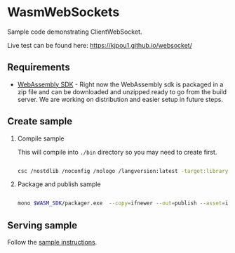 # WasmWebSockets

Sample code demonstrating ClientWebSocket.

Live test can be found here: https://kjpou1.github.io/websocket/

## Requirements

- [WebAssembly SDK](https://github.com/mono/mono/blob/master/sdks/wasm/docs/getting-started/obtain-wasm-sdk.md) - Right now the WebAssembly sdk is packaged in a zip file and can be downloaded and unzipped ready to go from the build server.  We are working on distribution and easier setup in future steps.

## Create sample

1. Compile sample 

    This will compile into `./bin` directory so you may need to create first.

    ``` bash

    csc /nostdlib /noconfig /nologo /langversion:latest -target:library -out:./bin/WasmClientWebSocketTest.dll /r:$WASM_SDK/wasm-bcl/wasm/mscorlib.dll /r:$WASM_SDK/wasm-bcl/wasm/System.Core.dll /r:$WASM_SDK/wasm-bcl/wasm/System.dll /r:$WASM_SDK/wasm-bcl/wasm/Facades/netstandard.dll  /r:$WASM_SDK/framework/WebAssembly.Bindings.dll /r:$WASM_SDK/framework/WebAssembly.Net.WebSockets.dll Client.cs

    ```

1. Package and publish sample 

    ``` bash

    mono $WASM_SDK/packager.exe  --copy=ifnewer --out=publish --asset=index.html ./bin/WasmClientWebSocketTest.dll

    ```

## Serving sample

Follow the [sample instructions](https://github.com/mono/mono/blob/master/sdks/wasm/docs/getting-started/sample.md#serving-sample).